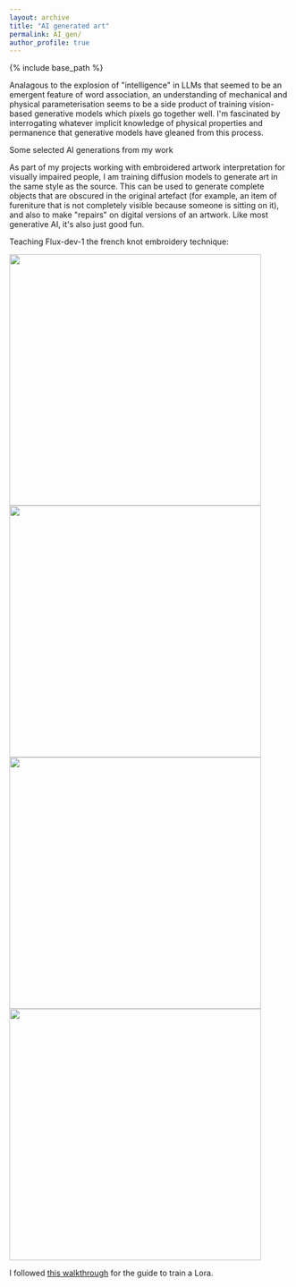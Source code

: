 ```yaml
---
layout: archive
title: "AI generated art"
permalink: AI_gen/
author_profile: true
---
```



{% include base_path %}

Analagous to the explosion of "intelligence" in LLMs that seemed to be an emergent feature of word association, an understanding of mechanical and physical parameterisation seems to be a side product of training vision-based generative models which pixels go together well. I'm fascinated by interrogating whatever implicit knowledge of physical properties and permanence that generative models have gleaned from this process.

Some selected AI generations from my work

As part of my projects working with embroidered artwork interpretation for visually impaired people, I am training diffusion models to generate art in the same style as the source. This can be used to generate complete objects that are obscured in the original artefact (for example, an item of fureniture that is not completely visible because someone is sitting on it), and also to make "repairs" on digital versions of an artwork. Like most generative AI, it's also just good fun.

Teaching Flux-dev-1 the french knot embroidery technique:

<img src="/images/man_sign.gif" style="height:450px;">
<img src="/images/bear_house_snow.gif" style="height:450px;">
<img src="/images/man_sign.gif" style="height:450px;">
<img src="/images/woman_desk_lightning.gif" style="height:450px;">

I followed [this walkthrough](https://www.stablediffusiontutorials.com/2024/08/flux-lora.html#downloading-the-models) for the guide to train a Lora.


